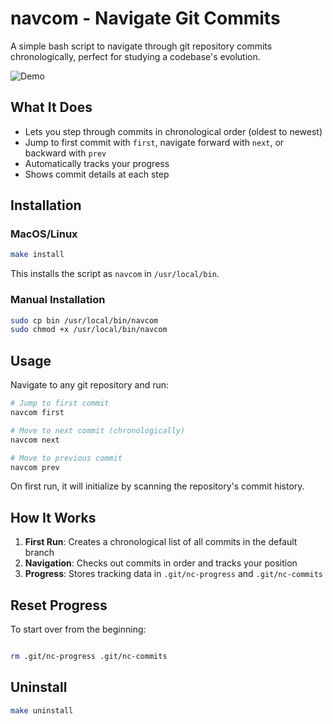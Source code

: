 # navcom - Navigate Git Commits

A simple bash script to navigate through git repository commits chronologically, perfect for studying a codebase's evolution.

![Demo](demo.gif)

## What It Does

- Lets you step through commits in chronological order (oldest to newest)
- Jump to first commit with `first`, navigate forward with `next`, or backward with `prev`
- Automatically tracks your progress
- Shows commit details at each step

## Installation

### MacOS/Linux

```bash
make install
```

This installs the script as `navcom` in `/usr/local/bin`.

### Manual Installation

```bash
sudo cp bin /usr/local/bin/navcom
sudo chmod +x /usr/local/bin/navcom
```

## Usage

Navigate to any git repository and run:

```bash
# Jump to first commit
navcom first

# Move to next commit (chronologically)
navcom next

# Move to previous commit
navcom prev
```

On first run, it will initialize by scanning the repository's commit history.

## How It Works

1. **First Run**: Creates a chronological list of all commits in the default branch
2. **Navigation**: Checks out commits in order and tracks your position
3. **Progress**: Stores tracking data in `.git/nc-progress` and `.git/nc-commits`

## Reset Progress

To start over from the beginning:

```bash

rm .git/nc-progress .git/nc-commits
```

## Uninstall

```bash
make uninstall
```
